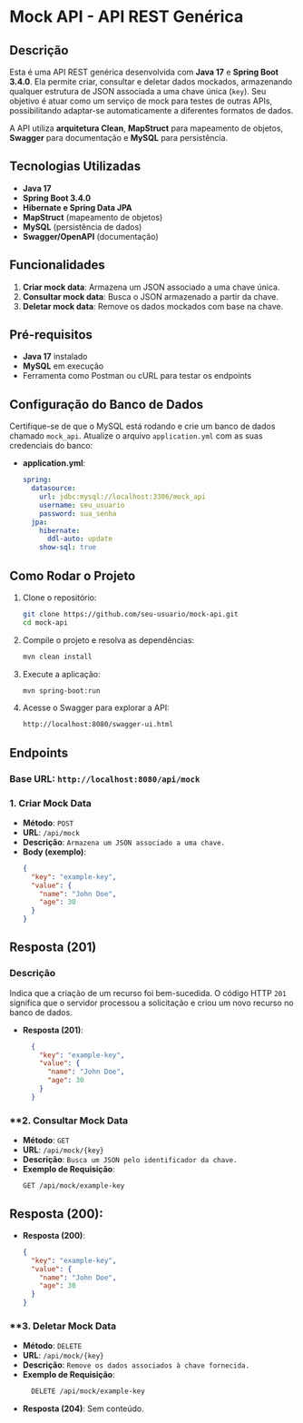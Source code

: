 # Mock API - API REST Genérica

## Descrição

Esta é uma API REST genérica desenvolvida com **Java 17** e **Spring Boot 3.4.0**. Ela permite criar, consultar e deletar dados mockados, armazenando qualquer estrutura de JSON associada a uma chave única (`key`). Seu objetivo é atuar como um serviço de mock para testes de outras APIs, possibilitando adaptar-se automaticamente a diferentes formatos de dados.

A API utiliza **arquitetura Clean**, **MapStruct** para mapeamento de objetos, **Swagger** para documentação e **MySQL** para persistência.

## Tecnologias Utilizadas

- **Java 17**
- **Spring Boot 3.4.0**
- **Hibernate e Spring Data JPA**
- **MapStruct** (mapeamento de objetos)
- **MySQL** (persistência de dados)
- **Swagger/OpenAPI** (documentação)

## Funcionalidades

1. **Criar mock data**: Armazena um JSON associado a uma chave única.
2. **Consultar mock data**: Busca o JSON armazenado a partir da chave.
3. **Deletar mock data**: Remove os dados mockados com base na chave.

## Pré-requisitos

- **Java 17** instalado
- **MySQL** em execução
- Ferramenta como Postman ou cURL para testar os endpoints

## Configuração do Banco de Dados

Certifique-se de que o MySQL está rodando e crie um banco de dados chamado `mock_api`. Atualize o arquivo `application.yml` com as suas credenciais do banco:
- **application.yml**:
  ```yaml
  spring:
    datasource:
      url: jdbc:mysql://localhost:3306/mock_api
      username: seu_usuario
      password: sua_senha
    jpa:
      hibernate:
        ddl-auto: update
      show-sql: true

## Como Rodar o Projeto

1. Clone o repositório:
   ```bash
   git clone https://github.com/seu-usuario/mock-api.git
   cd mock-api

2. Compile o projeto e resolva as dependências:
   ```bash
   mvn clean install

3. Execute a aplicação:
   ```bash
   mvn spring-boot:run

4. Acesse o Swagger para explorar a API:
   ```bash
   http://localhost:8080/swagger-ui.html

## Endpoints

### **Base URL**: `http://localhost:8080/api/mock`

### **1. Criar Mock Data**
- **Método**: `POST`
- **URL**: `/api/mock`
- **Descrição**: `Armazena um JSON associado a uma chave.`
- **Body (exemplo)**:
  ```json
  {
    "key": "example-key",
    "value": {
      "name": "John Doe",
      "age": 30
    }
  }

## **Resposta (201)**

### Descrição

Indica que a criação de um recurso foi bem-sucedida. O código HTTP `201` significa que o servidor processou a solicitação e criou um novo recurso no banco de dados.

- **Resposta (201)**:
  ```json
    {
      "key": "example-key",
      "value": {
        "name": "John Doe",
        "age": 30
      }
    }

### **2. Consultar Mock Data

- **Método**: `GET`
- **URL**: `/api/mock/{key}`
- **Descrição**: `Busca um JSON pelo identificador da chave.`
- **Exemplo de Requisição**:
  ```vbnet
  GET /api/mock/example-key

## **Resposta (200)**:
- **Resposta (200)**:
  ```json
  {
    "key": "example-key",
    "value": {
      "name": "John Doe",
      "age": 30
    }
  }

### **3. Deletar Mock Data
- **Método**: `DELETE`
- **URL**: `/api/mock/{key}`
- **Descrição**: `Remove os dados associados à chave fornecida.`
- **Exemplo de Requisição**:
  ```bash
    DELETE /api/mock/example-key
- **Resposta (204)**: Sem conteúdo.
